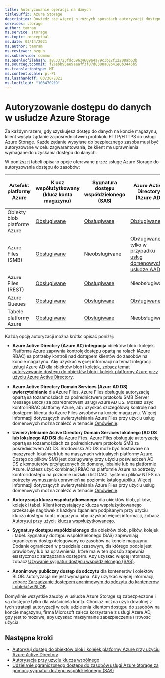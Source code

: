```yaml
---
title: Autoryzowanie operacji na danych
titleSuffix: Azure Storage
description: Dowiedz się więcej o różnych sposobach autoryzacji dostępu do usługi Azure Storage, w tym Azure Active Directory, udostępnionej autoryzacji klucza lub sygnatury dostępu współdzielonego (SAS).
services: storage
author: tamram
ms.service: storage
ms.topic: conceptual
ms.date: 03/14/2021
ms.author: tamram
ms.reviewer: ozgun
ms.subservice: common
ms.openlocfilehash: a8733723fdc59634609a4a79c3b12f12208ab63b
ms.sourcegitcommit: f28ebb95ae9aaaff3f87d8388a09b41e0b3445b5
ms.translationtype: MT
ms.contentlocale: pl-PL
ms.lasthandoff: 03/30/2021
ms.locfileid: "103470289"
---
```

# <a name="authorizing-access-to-data-in-azure-storage"></a>Autoryzowanie dostępu do danych w usłudze Azure Storage

Za każdym razem, gdy uzyskujesz dostęp do danych na koncie magazynu, klient wysyła żądanie za pośrednictwem protokołu HTTP/HTTPS do usługi Azure Storage. Każde żądanie wysyłane do bezpiecznego zasobu musi być autoryzowane w celu zagwarantowania, że klient ma uprawnienia wymagane do uzyskania dostępu do danych.

W poniższej tabeli opisano opcje oferowane przez usługę Azure Storage do autoryzowania dostępu do zasobów:

| Artefakt platformy Azure | Klucz współużytkowany (klucz konta magazynu) | Sygnatura dostępu współdzielonego (SAS) | Azure Active Directory (Azure AD) | Active Directory Domain Services lokalne | Anonimowy publiczny dostęp do odczytu |
| -------------- | -------------------------------- | ----------------------------- | --------------------------------- | ------------------------------------------------------ | ---------------------------- |
|Obiekty blob platformy Azure     |[Obsługiwane](/rest/api/storageservices/authorize-with-shared-key/)         |[Obsługiwane](storage-sas-overview.md)         |[Obsługiwane](storage-auth-aad.md)         |Nieobsługiwane|[Obsługiwane](../blobs/anonymous-read-access-configure.md)         |
|Azure Files (SMB)     |[Obsługiwane](/rest/api/storageservices/authorize-with-shared-key/)         |Nieobsługiwane         |[Obsługiwane tylko w przypadku usług domenowych w usłudze AAD](../files/storage-files-active-directory-overview.md)         |[Obsługiwane, należy synchronizować poświadczenia z usługą Azure AD](../files/storage-files-active-directory-overview.md)|Nieobsługiwane         |
|Azure Files (REST)     |[Obsługiwane](/rest/api/storageservices/authorize-with-shared-key/)         |[Obsługiwane](storage-sas-overview.md)         |Nieobsługiwane         |Nieobsługiwane |Nieobsługiwane         |
|Azure Queues     |[Obsługiwane](/rest/api/storageservices/authorize-with-shared-key/)         |[Obsługiwane](storage-sas-overview.md)         |[Obsługiwane](storage-auth-aad.md)         |Nieobsługiwane | Nieobsługiwane         |
|Tabele platformy Azure     |[Obsługiwane](/rest/api/storageservices/authorize-with-shared-key/)         |[Obsługiwane](storage-sas-overview.md)         |Nieobsługiwane         |Nieobsługiwane| Nieobsługiwane         |

Każdą opcję autoryzacji można krótko opisać poniżej:

- **Azure Active Directory (Azure AD) integracja** obiektów blob i kolejek. Platforma Azure zapewnia kontrolę dostępu opartą na rolach (Azure RBAC) na potrzeby kontroli nad dostępem klientów do zasobów na koncie magazynu. Aby uzyskać więcej informacji na temat integracji usługi Azure AD dla obiektów blob i kolejek, zobacz temat [autoryzowanie dostępu do obiektów blob i kolejek platformy Azure przy użyciu Azure Active Directory](storage-auth-aad.md).

- **Azure Active Directory Domain Services (Azure AD DS) uwierzytelnianie** dla Azure Files. Azure Files obsługuje autoryzację opartą na tożsamościach za pośrednictwem protokołu SMB (Server Message Block) za pośrednictwem usługi Azure AD DS. Możesz użyć kontroli RBAC platformy Azure, aby uzyskać szczegółową kontrolę nad dostępem klienta do Azure Files zasobów na koncie magazynu. Więcej informacji dotyczących uwierzytelniania Azure Files przy użyciu usług domenowych można znaleźć w temacie [Omówienie](../files/storage-files-active-directory-overview.md).

- **Uwierzytelnianie Active Directory Domain Services lokalnego (AD DS lub lokalnego AD DS)** dla Azure Files. Azure Files obsługuje autoryzację opartą na tożsamościach za pośrednictwem protokołu SMB za pośrednictwem AD DS. Środowisko AD DS może być hostowane na maszynach lokalnych lub na maszynach wirtualnych platformy Azure. Dostęp do plików SMB jest obsługiwany przy użyciu poświadczeń AD DS z komputerów przyłączonych do domeny, lokalnie lub na platformie Azure. Możesz użyć kombinacji RBAC na platformie Azure na potrzeby kontroli dostępu na poziomie udziału i list DACL systemu plików NTFS na potrzeby wymuszania uprawnień na poziomie katalogu/pliku. Więcej informacji dotyczących uwierzytelniania Azure Files przy użyciu usług domenowych można znaleźć w temacie [Omówienie](../files/storage-files-active-directory-overview.md).

- **Autoryzacja klucza współużytkowanego** dla obiektów blob, plików, kolejek i tabel. Klient korzystający z klucza współużytkowanego przekazuje nagłówek z każdym żądaniem podpisanym przy użyciu klucza dostępu konta magazynu. Aby uzyskać więcej informacji, zobacz [Autoryzuj przy użyciu klucza współużytkowanego](/rest/api/storageservices/authorize-with-shared-key/).
- **Sygnatury dostępu współdzielonego** dla obiektów blob, plików, kolejek i tabel. Sygnatury dostępu współdzielonego (SAS) zapewniają ograniczony dostęp delegowany do zasobów na koncie magazynu. Dodanie ograniczeń w przedziale czasowym, dla którego podpis jest prawidłowy lub na uprawnienia, które ma w ten sposób zapewnia elastyczność zarządzania dostępem. Aby uzyskać więcej informacji, zobacz [Używanie sygnatur dostępu współdzielonego (SAS)](storage-sas-overview.md).
- **Anonimowy publiczny dostęp do odczytu** dla kontenerów i obiektów BLOB. Autoryzacja nie jest wymagana. Aby uzyskać więcej informacji, zobacz [Zarządzanie dostępem anonimowym do odczytu do kontenerów i obiektów BLOB](../blobs/anonymous-read-access-configure.md).  

Domyślnie wszystkie zasoby w usłudze Azure Storage są zabezpieczone i są dostępne tylko dla właściciela konta. Chociaż można użyć dowolnej z tych strategii autoryzacji w celu udzielenia klientom dostępu do zasobów na koncie magazynu, firma Microsoft zaleca korzystanie z usługi Azure AD, gdy jest to możliwe, aby uzyskać maksymalne zabezpieczenia i łatwość użycia.

## <a name="next-steps"></a>Następne kroki

- [Autoryzuj dostęp do obiektów blob i kolejek platformy Azure przy użyciu Azure Active Directory](storage-auth-aad.md)
- [Autoryzacja przy użyciu klucza wspólnego](/rest/api/storageservices/authorize-with-shared-key/)
- [Udzielanie ograniczonego dostępu do zasobów usługi Azure Storage za pomocą sygnatur dostępu współdzielonego (SAS)](storage-sas-overview.md)
